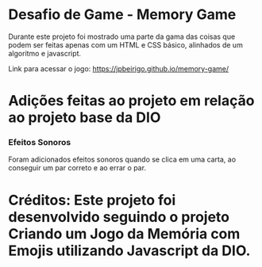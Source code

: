 # Desafio de Game - Memory Game 

Durante este projeto foi mostrado uma parte da gama das coisas que podem ser feitas apenas com um HTML e CSS básico, alinhados de um algoritmo e javascript.

Link para acessar o jogo: https://jpbeirigo.github.io/memory-game/

# Adições feitas ao projeto em relação ao projeto base da DIO
### Efeitos Sonoros
Foram adicionados efeitos sonoros quando se clica em uma carta, ao conseguir um par correto e ao errar o par.

# Créditos: Este projeto foi desenvolvido seguindo o projeto Criando um Jogo da Memória com Emojis utilizando Javascript da DIO.
